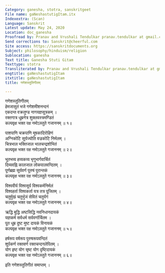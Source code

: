 ```yaml
---
Category: ganesha, stotra, sanskritgeet
File name: gaNeshastutigItam.itx
Indexextra: (Scan)
Language: Sanskrit
Latest update: May 24, 2020
Location: doc_ganesha
Proofread by: Pranav and Vrushali Tendulkar pranav.tendulkar at gmail.com
Send corrections to: Sanskrit@cheerful.com
Site access: https://sanskritdocuments.org
Subject: philosophy/hinduism/religion
Sublocation: ganesha
Text title: Ganesha Stuti Gitam
Texttype: stotra
Transliterated by: Pranav and Vrushali Tendulkar pranav.tendulkar at gmail.com
engtitle: gaNeshastutigItam
itxtitle: gaNeshastutigItam
title: गणेशस्तुतिगीतम्

---
```

  
 गणेशस्तुतिगीतम्   
हेमजासुतं भजे गणेशमीशनन्दनं  
     एकदन्त वक्रतुण्ड नागयज्ञसूत्रकम् ।  
रक्तगात्र धूम्रनेत्र शुक्लवस्त्रमण्डितं  
     कल्पवृक्ष भक्त रक्ष नमोऽस्तुते गजाननम् ॥ १॥  
  
पाशपाणि चक्रपाणि मूषकादिरोहिणं  
     अग्निकोटि सूर्यज्योति वज्रकोटि निर्मलम् ।  
चित्रभाल भक्तिजाल भालचन्द्रशोभितं  
     कल्पवृक्ष भक्त रक्ष नमोऽस्तुते गजाननम् ॥ २॥  
  
भूतभव्य हव्यकव्य भृगुभार्गवार्चितं  
     दिव्यवह्नि कालजाल लोकपालवन्दितम् ।  
पूर्णब्रह्म सूर्यवर्ण पूरुषं पुरान्तकं  
     कल्पवृक्ष भक्त रक्ष नमोऽस्तुते गजाननम् ॥ ३॥  
  
विश्ववीर्य विश्वसूर्य विश्वकर्मनिर्मलं  
     विश्वहर्ता विश्वकर्ता यत्र तत्र पूजितम् ।  
चतुर्मुखं चतुर्भुजं सेवितं चतुर्यगं  
     कल्पवृक्ष भक्त रक्ष नमोऽस्तुते गजाननम् ॥ ४॥  
  
ऋद्धि बुद्धि अष्टसिद्धि नवनिधानदायकं  
     यज्ञकर्म सर्वधर्म सर्ववर्णार्चितम ।  
पूत धूम्र दुष्ट मुष्ट दायकं विनायकं  
     कल्पवृक्ष भक्त रक्ष नमोऽस्तुते गजाननम् ॥ ५॥  
  
हर्षरूप वर्षरूप पुरुषरूपवन्दितं  
     शूर्पकर्ण रक्तवर्ण रक्तचन्दनलेपितम् ।  
योग इष्ट योग सृष्ट योग दृष्टिदायकं  
     कल्पवृक्ष भक्त रक्ष नमोऽस्तुते गजाननम् ॥ ६॥  
  
इति गणेशस्तुतिगीतं समाप्तम् ।  
  
  
